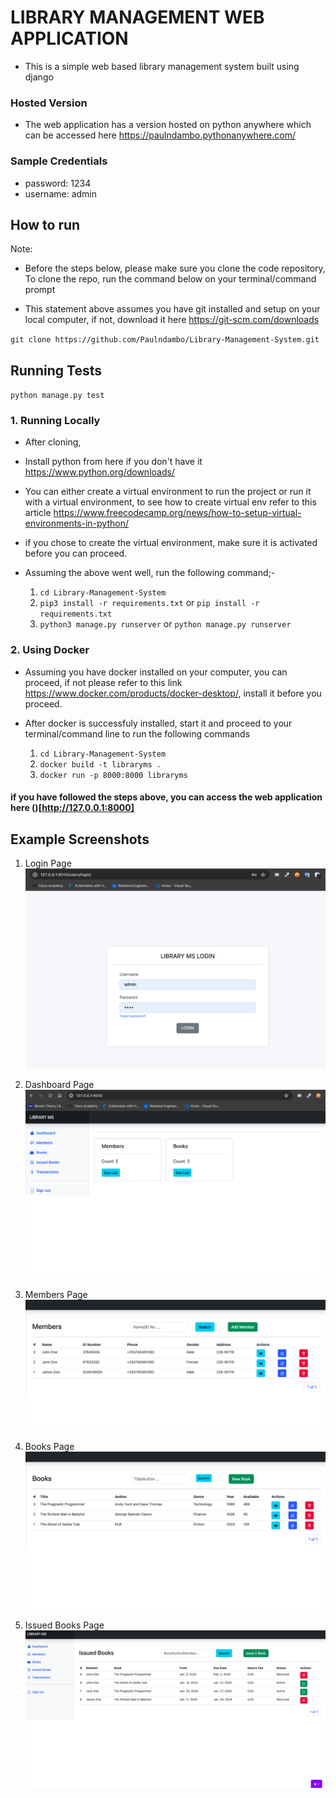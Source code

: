 # LIBRARY MANAGEMENT WEB APPLICATION
- This is a simple web based library management system built using django


### Hosted Version
- The web application has a version hosted on python anywhere which can be accessed here <link>https://paulndambo.pythonanywhere.com/</link>

### Sample Credentials
- password: 1234
- username: admin

## How to run
Note: 
- Before the steps below, please make sure you clone the code repository,
    To clone the repo, run the command below on your terminal/command prompt

- This statement above assumes you have git installed and setup on your local computer, 
    if not, download it here <link>https://git-scm.com/downloads<link>

``git clone https://github.com/Paulndambo/Library-Management-System.git``

## Running Tests
``python manage.py test``

### 1. Running Locally
- After cloning, 
- Install python from here if you don't have it <link>https://www.python.org/downloads/</link>
- You can either create a virtual environment to run the project or run it with a virtual environment, to see how to create virtual env refer to this article <link>https://www.freecodecamp.org/news/how-to-setup-virtual-environments-in-python/</link>
- if you chose to create the virtual environment, make sure it is activated before you can proceed.

- Assuming the above went well, run the following command;-
    1. ``cd Library-Management-System``
    2. ``pip3 install -r requirements.txt`` or ``pip install -r requirements.txt``
    3. ``python3 manage.py runserver`` or ``python manage.py runserver``


### 2. Using Docker
- Assuming you have docker installed on your computer, you can proceed, if not please refer to this link <link>https://www.docker.com/products/docker-desktop/</link>, install it before you proceed.

- After docker is successfuly installed, start it and proceed to your terminal/command line to run the following commands
    1. ``cd Library-Management-System``
    2. ``docker build -t libraryms .``
    3. ``docker run -p 8000:8000 libraryms``


#### if you have followed the steps above, you can access the web application here ()[http://127.0.0.1:8000]

## Example Screenshots
1. Login Page
![Login](screenshots/login_form.png)

2. Dashboard Page
![Dashboard](screenshots/dashboard.png)

3. Members Page
![Members](screenshots/members.png)

4. Books Page
![Books](screenshots/books.png)

5. Issued Books Page
![Issued Books](screenshots/issued_books.png)